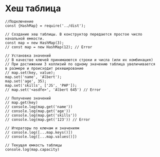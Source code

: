 # Хеш таблица
    
    //Подключение
    const {HashMap} = require('../dist');
    
    // Создание хеш таблицы. В конструктор передается простое число начальной емкости.
    const map = new HashMap(3);
    // const map = new HashMap(12); // Error
    
    // Установка значений
    // В качестве ключей принимаеются строки и числа (или их комбинация)
    // При достижении 3 коллизий по одному значению таблица увеличивается в размере и происходит рехеширование
    // map.set(key, value);
    map.set('name', 'Albert');
    map.set('age', 35);
    map.set('skills', ['JS', 'PHP']);
    // map.set('<asdfe>', 'Albert 645') // Error
    
    // Получение значений
    // map.get(key)
    // console.log(map.get('name'))
    // console.log(map.get('age'))
    // console.log(map.get('skills'))
    // console.log(map.get('123')) // Error
    
    // Итераторы по ключам и значениям
    // console.log([...map.keys()])
    // console.log([...map.values()])

    // Текущая емкость таблицы 
    console.log(map.capacity)
